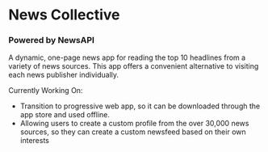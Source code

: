 # News Collective
### Powered by NewsAPI ###
A dynamic, one-page news app for reading the top 10 headlines from a variety of news sources. This app offers a convenient alternative to visiting each news publisher individually.

Currently Working On:
- Transition to progressive web app, so it can be downloaded through the app store and used offline.
- Allowing users to create a custom profile from the over 30,000 news sources, so they can create a custom newsfeed based on their own interests

